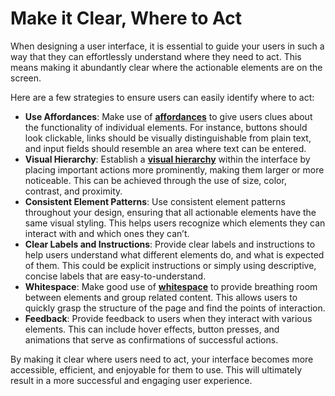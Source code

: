 # Make it Clear, Where to Act

When designing a user interface, it is essential to guide your users in such a way that they can effortlessly understand where they need to act. This means making it abundantly clear where the actionable elements are on the screen.

Here are a few strategies to ensure users can easily identify where to act:

- **Use Affordances**: Make use of **[affordances](https://www.interaction-design.org/literature/topics/affordances)** to give users clues about the functionality of individual elements. For instance, buttons should look clickable, links should be visually distinguishable from plain text, and input fields should resemble an area where text can be entered.
- **Visual Hierarchy**: Establish a **[visual hierarchy](https://www.interaction-design.org/literature/topics/visual-hierarchy)** within the interface by placing important actions more prominently, making them larger or more noticeable. This can be achieved through the use of size, color, contrast, and proximity.
- **Consistent Element Patterns**: Use consistent element patterns throughout your design, ensuring that all actionable elements have the same visual styling. This helps users recognize which elements they can interact with and which ones they can’t.
- **Clear Labels and Instructions**: Provide clear labels and instructions to help users understand what different elements do, and what is expected of them. This could be explicit instructions or simply using descriptive, concise labels that are easy-to-understand.
- **Whitespace**: Make good use of **[whitespace](https://www.interaction-design.org/literature/topics/white-space)** to provide breathing room between elements and group related content. This allows users to quickly grasp the structure of the page and find the points of interaction.
- **Feedback**: Provide feedback to users when they interact with various elements. This can include hover effects, button presses, and animations that serve as confirmations of successful actions.

By making it clear where users need to act, your interface becomes more accessible, efficient, and enjoyable for them to use. This will ultimately result in a more successful and engaging user experience.

